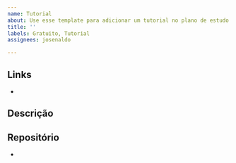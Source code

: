```yaml
---
name: Tutorial
about: Use esse template para adicionar um tutorial no plano de estudo
title: ''
labels: Gratuito, Tutorial
assignees: josenaldo

---
```


## Links

-

## Descrição



## Repositório

-
